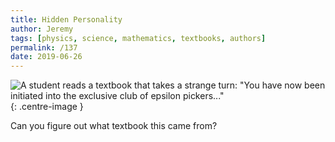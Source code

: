 ```yaml
---
title: Hidden Personality
author: Jeremy
tags: [physics, science, mathematics, textbooks, authors]
permalink: /137
date: 2019-06-26
---
```


![A student reads a textbook that takes a strange turn: "You have now been initiated into the exclusive club of epsilon pickers..."](https://res.cloudinary.com/dh3hm8pb7/image/upload/c_scale,q_auto:best/v1535842782/Handwaving/Published/HiddenPersonality.png){: .centre-image }

Can you figure out what textbook this came from?
